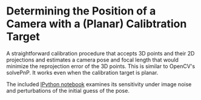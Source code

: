 Determining the Position of a Camera with a (Planar) Calibtration Target
=======

A straightforward calibration procedure that accepts 3D points and their 2D projections and estimates a camera pose and focal length that would minimize the reprojection error of the 3D points. This is similar to OpenCV's solvePnP. It works even when the calibration target is planar.

The included [IPython notebook](http://nbviewer.ipython.org/github/a-rahimi/3D-calibration-sensitivity/blob/master/Sensitivity.ipynb) examines its sensitivity under image noise and perturbations of the initial guess of the pose.
